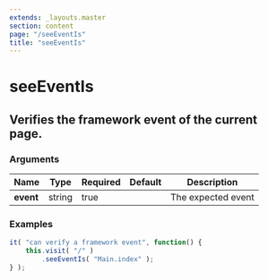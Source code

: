 ```yaml
---
extends: _layouts.master
section: content
page: "/seeEventIs"
title: "seeEventIs"
---
```

        
<h1 class="title is-1">seeEventIs</h1>
<h2 class="subtitle is-4">
    Verifies the framework event of the current page.
</h2>

<h3 class="subtitle is-5">Arguments</h3>
<table class="table">
    <thead>
        <tr>
            <th>Name</th>
            <th>Type</th>
            <th>Required</th>
            <th>Default</th>
            <th>Description</th>
        </tr>
    </thead>
    <tbody>
        <tr>
            <td class="title is-5"><strong>event</strong></td>
            <td class="title is-5">string</td>
            <td class="title is-5">true</td>
            <td class="title is-5"></td>
            <td class="title is-5">The expected event</td>
        </tr>
    </tbody>
</table>

<h3 class="subtitle is-5">Examples</h3>

```js
it( "can verify a framework event", function() {
    this.visit( "/" )
        .seeEventIs( "Main.index" );
} );
```